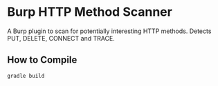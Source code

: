 # Burp HTTP Method Scanner

A Burp plugin to scan for potentially interesting HTTP methods. Detects PUT, DELETE, CONNECT and TRACE.

## How to Compile
```
gradle build
```